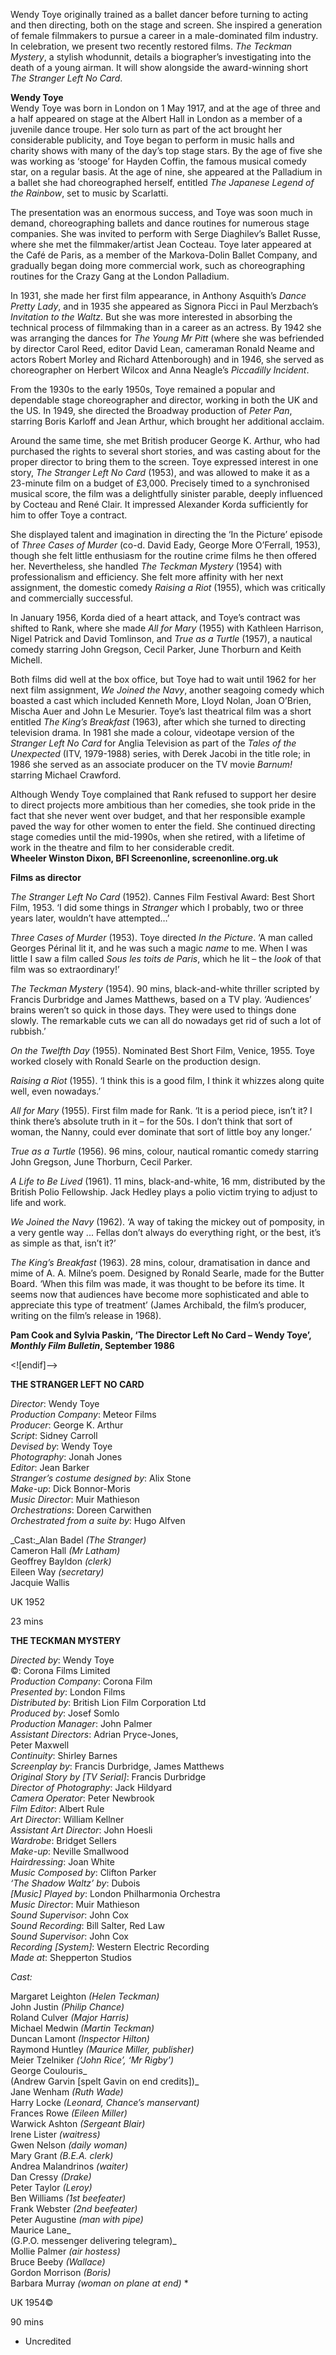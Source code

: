 

Wendy Toye originally trained as a ballet dancer before turning to acting and then directing, both on the stage and screen. She inspired a generation of female filmmakers to pursue a career in a male-dominated film industry. In celebration, we present two recently restored films. _The Teckman Mystery_, a stylish whodunnit, details a biographer’s investigating into the death of a young airman. It will show alongside the award-winning short _The Stranger Left No Card_.

**Wendy Toye**  
Wendy Toye was born in London on 1 May 1917, and at the age of three and a half appeared on stage at the Albert Hall in London as a member of a juvenile dance troupe. Her solo turn as part of the act brought her considerable publicity, and Toye began to perform in music halls and charity shows with many of the day’s top stage stars. By the age of five she was working as ‘stooge’ for Hayden Coffin, the famous musical comedy star, on a regular basis. At the age of nine, she appeared at the Palladium in a ballet she had choreographed herself, entitled  _The Japanese Legend of the Rainbow_, set to music by Scarlatti.

The presentation was an enormous success, and Toye was soon much in demand, choreographing ballets and dance routines for numerous stage companies. She was invited to perform with Serge Diaghilev’s Ballet Russe, where she met the filmmaker/artist Jean Cocteau. Toye later appeared at the Café de Paris, as a member of the Markova-Dolin Ballet Company, and gradually began doing more commercial work, such as choreographing routines for the Crazy Gang at the London Palladium.

In 1931, she made her first film appearance, in Anthony Asquith’s _Dance Pretty Lady_, and in 1935 she appeared as Signora Picci in Paul Merzbach’s _Invitation to the Waltz_. But she was more interested in absorbing the technical process of filmmaking than in a career as an actress. By 1942 she was arranging the dances for _The Young Mr Pitt_ (where she was befriended by director Carol Reed, editor David Lean, cameraman Ronald Neame and actors Robert Morley and Richard Attenborough) and in 1946, she served as choreographer on Herbert Wilcox and Anna Neagle’s _Piccadilly Incident_.

From the 1930s to the early 1950s, Toye remained a popular and dependable stage choreographer and director, working in both the UK and the US. In 1949, she directed the Broadway production of _Peter Pan_, starring Boris Karloff and  Jean Arthur, which brought her additional acclaim.

Around the same time, she met British producer George K. Arthur, who had purchased the rights to several short stories, and was casting about for the proper director to bring them to the screen. Toye expressed interest in one story,  _The Stranger Left No Card_ (1953), and was allowed to make it as a 23-minute film on a budget of £3,000. Precisely timed to a synchronised musical score, the film was a delightfully sinister parable, deeply influenced by Cocteau and René Clair.  It impressed Alexander Korda sufficiently for him to offer Toye a contract.

She displayed talent and imagination in directing the ‘In the Picture’ episode of _Three Cases of Murder_ (co-d. David Eady, George More O’Ferrall, 1953), though she felt little enthusiasm for the routine crime films he then offered her. Nevertheless, she handled _The Teckman Mystery_ (1954) with professionalism and efficiency. She felt more affinity with her next assignment, the domestic comedy _Raising a Riot_ (1955), which was critically and commercially successful.

In January 1956, Korda died of a heart attack, and Toye’s contract was shifted to Rank, where she made _All for Mary_ (1955) with Kathleen Harrison, Nigel Patrick and David Tomlinson, and _True as a Turtle_ (1957), a nautical comedy starring John Gregson, Cecil Parker, June Thorburn and Keith Michell.

Both films did well at the box office, but Toye had to wait until 1962 for her next film assignment, _We Joined the Navy_, another seagoing comedy which boasted a cast which included Kenneth More, Lloyd Nolan, Joan O’Brien, Mischa Auer and John Le Mesurier. Toye’s last theatrical film was a short entitled _The King’s Breakfast_ (1963), after which she turned to directing television drama. In 1981 she made a colour, videotape version of the _Stranger Left No Card_ for Anglia Television as part of the _Tales of the Unexpected_ (ITV, 1979-1988) series, with Derek Jacobi in the title role; in 1986 she served as an associate producer on the TV movie _Barnum!_ starring Michael Crawford.

Although Wendy Toye complained that Rank refused to support her desire to direct projects more ambitious than her comedies, she took pride in the fact that she never went over budget, and that her responsible example paved the way for other women to enter the field. She continued directing stage comedies until the mid-1990s, when she retired, with a lifetime of work in the theatre and film to her considerable credit.  
**Wheeler Winston Dixon, BFI Screenonline, screenonline.org.uk**

**Films as director**

_The Stranger Left No Card_ (1952). Cannes Film Festival Award: Best Short Film, 1953. ‘I did some things in _Stranger_ which I probably, two or three years later, wouldn’t have attempted…’

_Three Cases of Murder_ (1953). Toye directed _In the Picture_. ‘A man called  
Georges Périnal lit it, and he was such a magic _name_ to me. When I was little I  saw a film called _Sous les toits de Paris_, which he lit – the _look_ of that film was  so extraordinary!’

_The Teckman Mystery_ (1954). 90 mins, black-and-white thriller scripted by Francis Durbridge and James Matthews, based on a TV play. ‘Audiences’ brains weren’t so quick in those days. They were used to things done slowly. The remarkable cuts we can all do nowadays get rid of such a lot of rubbish.’

_On the Twelfth Day_ (1955). Nominated Best Short Film, Venice, 1955. Toye worked closely with Ronald Searle on the production design.

_Raising a Riot_ (1955). ‘I think this is a good film, I think it whizzes along quite well, even nowadays.’

_All for Mary_ (1955). First film made for Rank. ‘It is a period piece, isn’t it? I think there’s absolute truth in it – for the 50s. I don’t think that sort of woman, the Nanny, could ever dominate that sort of little boy any longer.’

_True as a Turtle_ (1956). 96 mins, colour, nautical romantic comedy starring  
John Gregson, June Thorburn, Cecil Parker.

_A Life to Be Lived_ (1961). 11 mins, black-and-white, 16 mm, distributed by the British Polio Fellowship. Jack Hedley plays a polio victim trying to adjust to life  and work.

_We Joined the Navy_ (1962). ‘A way of taking the mickey out of pomposity, in a very gentle way ... Fellas don’t always do everything right, or the best, it’s as simple as that, isn’t it?’

_The King’s Breakfast_ (1963). 28 mins, colour, dramatisation in dance and mime of A. A. Milne’s poem. Designed by Ronald Searle, made for the Butter Board.  ‘When this film was made, it was thought to be before its time. It seems now that audiences have become more sophisticated and able to appreciate this type of treatment’ (James Archibald, the film’s producer, writing on the film’s release  in 1968).

**Pam Cook and Sylvia Paskin, ‘The Director Left No Card – Wendy Toye’, _Monthly Film Bulletin_, September 1986**

<![endif]-->

**THE STRANGER LEFT NO CARD**

_Director_: Wendy Toye  
_Production Company_: Meteor Films  
_Producer_: George K. Arthur  
_Script_: Sidney Carroll  
_Devised by_: Wendy Toye  
_Photography_: Jonah Jones  
_Editor_: Jean Barker  
_Stranger’s costume designed by_: Alix Stone  
_Make-up_: Dick Bonnor-Moris  
_Music Director_: Muir Mathieson  
_Orchestrations_: Doreen Carwithen  
_Orchestrated from a suite by_: Hugo Alfven

_Cast:_Alan Badel _(The Stranger)_  
Cameron Hall _(Mr Latham)_  
Geoffrey Bayldon _(clerk)_  
Eileen Way _(secretary)_  
Jacquie Wallis

UK 1952

23 mins

**THE TECKMAN MYSTERY**

_Directed by_: Wendy Toye  
©: Corona Films Limited  
_Production Company_: Corona Film  
_Presented by_: London Films  
_Distributed by_: British Lion Film Corporation Ltd  
_Produced by_: Josef Somlo  
_Production Manager_: John Palmer  
_Assistant Directors_: Adrian Pryce-Jones,  
Peter Maxwell  
_Continuity_: Shirley Barnes  
_Screenplay by_: Francis Durbridge, James Matthews  
_Original Story by [TV Serial]_: Francis Durbridge  
_Director of Photography_: Jack Hildyard  
_Camera Operator_: Peter Newbrook  
_Film Editor_: Albert Rule  
_Art Director_: William Kellner  
_Assistant Art Director_: John Hoesli  
_Wardrobe_: Bridget Sellers  
_Make-up_: Neville Smallwood  
_Hairdressing_: Joan White  
_Music Composed by_: Clifton Parker  
_‘The Shadow Waltz’ by_: Dubois  
_[Music] Played by_: London Philharmonia Orchestra  
_Music Director_: Muir Mathieson  
_Sound Supervisor_: John Cox  
_Sound Recording_: Bill Salter, Red Law  
_Sound Supervisor_: John Cox  
_Recording [System]_: Western Electric Recording  
_Made at_: Shepperton Studios

_Cast:_

Margaret Leighton _(Helen Teckman)_  
John Justin _(Philip Chance)_  
Roland Culver _(Major Harris)_  
Michael Medwin _(Martin Teckman)_  
Duncan Lamont _(Inspector Hilton)_  
Raymond Huntley _(Maurice Miller, publisher)_  
Meier Tzelniker _(‘John Rice’, ‘Mr Rigby’)_  
George Coulouris_  
(Andrew Garvin [spelt Gavin on end credits])_  
Jane Wenham _(Ruth Wade)_  
Harry Locke _(Leonard, Chance’s manservant)_  
Frances Rowe _(Eileen Miller)_  
Warwick Ashton _(Sergeant Blair)_  
Irene Lister _(waitress)_  
Gwen Nelson _(daily woman)_  
Mary Grant _(B.E.A. clerk)_  
Andrea Malandrinos _(waiter)_  
Dan Cressy _(Drake)_  
Peter Taylor _(Leroy)_  
Ben Williams _(1st beefeater)_  
Frank Webster _(2nd beefeater)_  
Peter Augustine _(man with pipe)_  
Maurice Lane_  
(G.P.O. messenger delivering telegram)_  
Mollie Palmer _(air hostess)_  
Bruce Beeby _(Wallace)_  
Gordon Morrison _(Boris)_  
Barbara Murray _(woman on plane at end)_ *

UK 1954©

90 mins

* Uncredited
<!--stackedit_data:
eyJoaXN0b3J5IjpbODQ1MDA3MjQ5XX0=
-->